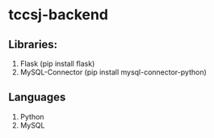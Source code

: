 # tccsj-backend

## Libraries:
1. Flask (pip install flask)
2. MySQL-Connector (pip install mysql-connector-python)

## Languages
1. Python
2. MySQL
